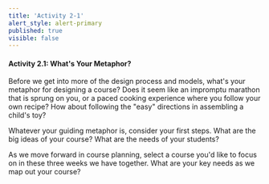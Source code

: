 ```yaml
---
title: 'Activity 2-1'
alert_style: alert-primary
published: true
visible: false
---
```


#### Activity 2.1: What's Your Metaphor?

Before we get into more of the design process and models, what's your metaphor for designing a course?  Does it seem like an impromptu marathon that is sprung on you, or a paced cooking experience where you follow your own recipe? How about following the "easy" directions in assembling a child's toy?

Whatever your guiding metaphor is, consider your first steps.  What are the big ideas of your course?  What are the needs of your students?

As we move forward in course planning, select a course you'd like to focus on in these three weeks we have together.  What are your key needs as we map out your course? 
